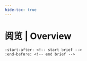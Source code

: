```yaml
---
hide-toc: true
---
```


# 阅览 | Overview

```{include} ../README.md
:start-after: <!-- start brief -->
:end-before: <!-- end brief -->
```
